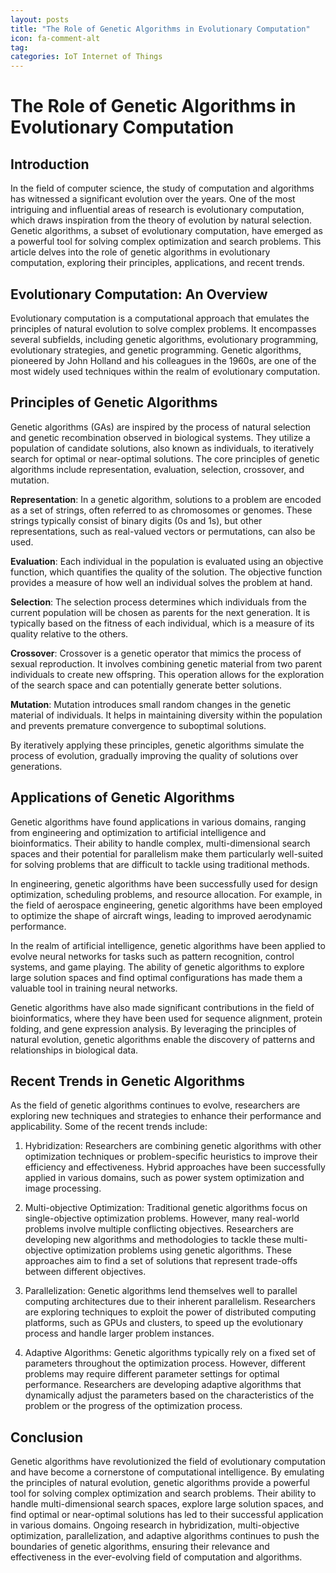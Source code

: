 ```yaml
---
layout: posts
title: "The Role of Genetic Algorithms in Evolutionary Computation"
icon: fa-comment-alt
tag:      
categories: IoT Internet of Things
---
```



# The Role of Genetic Algorithms in Evolutionary Computation

## Introduction

In the field of computer science, the study of computation and algorithms has witnessed a significant evolution over the years. One of the most intriguing and influential areas of research is evolutionary computation, which draws inspiration from the theory of evolution by natural selection. Genetic algorithms, a subset of evolutionary computation, have emerged as a powerful tool for solving complex optimization and search problems. This article delves into the role of genetic algorithms in evolutionary computation, exploring their principles, applications, and recent trends.

## Evolutionary Computation: An Overview

Evolutionary computation is a computational approach that emulates the principles of natural evolution to solve complex problems. It encompasses several subfields, including genetic algorithms, evolutionary programming, evolutionary strategies, and genetic programming. Genetic algorithms, pioneered by John Holland and his colleagues in the 1960s, are one of the most widely used techniques within the realm of evolutionary computation.

## Principles of Genetic Algorithms

Genetic algorithms (GAs) are inspired by the process of natural selection and genetic recombination observed in biological systems. They utilize a population of candidate solutions, also known as individuals, to iteratively search for optimal or near-optimal solutions. The core principles of genetic algorithms include representation, evaluation, selection, crossover, and mutation.

**Representation**: In a genetic algorithm, solutions to a problem are encoded as a set of strings, often referred to as chromosomes or genomes. These strings typically consist of binary digits (0s and 1s), but other representations, such as real-valued vectors or permutations, can also be used.

**Evaluation**: Each individual in the population is evaluated using an objective function, which quantifies the quality of the solution. The objective function provides a measure of how well an individual solves the problem at hand.

**Selection**: The selection process determines which individuals from the current population will be chosen as parents for the next generation. It is typically based on the fitness of each individual, which is a measure of its quality relative to the others.

**Crossover**: Crossover is a genetic operator that mimics the process of sexual reproduction. It involves combining genetic material from two parent individuals to create new offspring. This operation allows for the exploration of the search space and can potentially generate better solutions.

**Mutation**: Mutation introduces small random changes in the genetic material of individuals. It helps in maintaining diversity within the population and prevents premature convergence to suboptimal solutions.

By iteratively applying these principles, genetic algorithms simulate the process of evolution, gradually improving the quality of solutions over generations.

## Applications of Genetic Algorithms

Genetic algorithms have found applications in various domains, ranging from engineering and optimization to artificial intelligence and bioinformatics. Their ability to handle complex, multi-dimensional search spaces and their potential for parallelism make them particularly well-suited for solving problems that are difficult to tackle using traditional methods.

In engineering, genetic algorithms have been successfully used for design optimization, scheduling problems, and resource allocation. For example, in the field of aerospace engineering, genetic algorithms have been employed to optimize the shape of aircraft wings, leading to improved aerodynamic performance.

In the realm of artificial intelligence, genetic algorithms have been applied to evolve neural networks for tasks such as pattern recognition, control systems, and game playing. The ability of genetic algorithms to explore large solution spaces and find optimal configurations has made them a valuable tool in training neural networks.

Genetic algorithms have also made significant contributions in the field of bioinformatics, where they have been used for sequence alignment, protein folding, and gene expression analysis. By leveraging the principles of natural evolution, genetic algorithms enable the discovery of patterns and relationships in biological data.

## Recent Trends in Genetic Algorithms

As the field of genetic algorithms continues to evolve, researchers are exploring new techniques and strategies to enhance their performance and applicability. Some of the recent trends include:

1. Hybridization: Researchers are combining genetic algorithms with other optimization techniques or problem-specific heuristics to improve their efficiency and effectiveness. Hybrid approaches have been successfully applied in various domains, such as power system optimization and image processing.

2. Multi-objective Optimization: Traditional genetic algorithms focus on single-objective optimization problems. However, many real-world problems involve multiple conflicting objectives. Researchers are developing new algorithms and methodologies to tackle these multi-objective optimization problems using genetic algorithms. These approaches aim to find a set of solutions that represent trade-offs between different objectives.

3. Parallelization: Genetic algorithms lend themselves well to parallel computing architectures due to their inherent parallelism. Researchers are exploring techniques to exploit the power of distributed computing platforms, such as GPUs and clusters, to speed up the evolutionary process and handle larger problem instances.

4. Adaptive Algorithms: Genetic algorithms typically rely on a fixed set of parameters throughout the optimization process. However, different problems may require different parameter settings for optimal performance. Researchers are developing adaptive algorithms that dynamically adjust the parameters based on the characteristics of the problem or the progress of the optimization process.

## Conclusion

Genetic algorithms have revolutionized the field of evolutionary computation and have become a cornerstone of computational intelligence. By emulating the principles of natural evolution, genetic algorithms provide a powerful tool for solving complex optimization and search problems. Their ability to handle multi-dimensional search spaces, explore large solution spaces, and find optimal or near-optimal solutions has led to their successful application in various domains. Ongoing research in hybridization, multi-objective optimization, parallelization, and adaptive algorithms continues to push the boundaries of genetic algorithms, ensuring their relevance and effectiveness in the ever-evolving field of computation and algorithms.